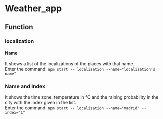 # Weather_app

## Function
### localization
#### Name
It shows a list of the localizations of the places with that name.  
Enter the command: `npm start -- localization --name="localization's name"`

### Name and Index
It shows the time zone, temperature in ℃ and the raining probability in the city with the index given in the list.  
Enter the command: `npm start -- localization --name="madrid" --index="1"`